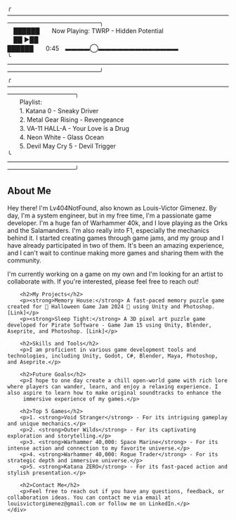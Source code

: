 <div class="media-player">
        <div>╭———————————————————————————————————————————————————╮</div>
        <div>　██████　　Now Playing: TWRP - Hidden Potential</div>
        <div>　██ ►██</div>
        <div>   ██████　　0:45　▬▬▬▬◯▬▬▬▬▬▬▬▬▬▬▬▬▬</div>
        <div>╰———————————————————————————————————————————————————╯</div>
        <div class="playlist">
            <div>╭———————————————————————————————————————————————╮</div>
            <div>　　Playlist:</div>
            <div>　　1. Katana 0 - Sneaky Driver</div>
            <div>　　2. Metal Gear Rising - Revengeance</div>
            <div>　　3. VA-11 HALL-A - Your Love is a Drug</div>
            <div>　　4. Neon White - Glass Ocean</div>
            <div>　　5. Devil May Cry 5 - Devil Trigger</div>
            <div>╰———————————————————————————————————————————————╯</div>
        </div>
    </div>
    <div class="content">
        <h2>About Me</h2>
        <p>Hey there! I'm Lv404NotFound, also known as Louis-Victor Gimenez. By day, I'm a system engineer, but in my free time, I'm a passionate game developer. I'm a huge fan of Warhammer 40k, and I love playing as the Orks and the Salamanders. I'm also really into F1, especially the mechanics behind it. I started creating games through game jams, and my group and I have already participated in two of them. It's been an amazing experience, and I can't wait to continue making more games and sharing them with the community.</p>
        <p>I'm currently working on a game on my own and I'm looking for an artist to collaborate with. If you're interested, please feel free to reach out!</p>

        <h2>My Projects</h2>
        <p><strong>Memory House:</strong> A fast-paced memory puzzle game created for 🎃 Halloween Game Jam 2024 🎃 using Unity and Photoshop. [Link]</p>
        <p><strong>Sleep Tight:</strong> A 3D pixel art puzzle game developed for Pirate Software - Game Jam 15 using Unity, Blender, Aseprite, and Photoshop. [Link]</p>

        <h2>Skills and Tools</h2>
        <p>I am proficient in various game development tools and technologies, including Unity, Godot, C#, Blender, Maya, Photoshop, and Aseprite.</p>

        <h2>Future Goals</h2>
        <p>I hope to one day create a chill open-world game with rich lore where players can wander, learn, and enjoy a relaxing experience. I also aspire to learn how to make original soundtracks to enhance the 
         immersive experience of my games.</p>

        <h2>Top 5 Games</h2>
        <p>1. <strong>Void Stranger</strong> - For its intriguing gameplay and unique mechanics.</p>
        <p>2. <strong>Outer Wilds</strong> - For its captivating exploration and storytelling.</p>
        <p>3. <strong>Warhammer 40,000: Space Marine</strong> - For its intense action and connection to my favorite universe.</p>
        <p>4. <strong>Warhammer 40,000: Rogue Trader</strong> - For its strategic depth and immersive universe.</p>
        <p>5. <strong>Katana ZERO</strong> - For its fast-paced action and stylish presentation.</p>

        <h2>Contact Me</h2>
        <p>Feel free to reach out if you have any questions, feedback, or collaboration ideas. You can contact me via email at louisvictorgimenez@gmail.com or follow me on LinkedIn.</p>
    </div>
</body>
</html>
